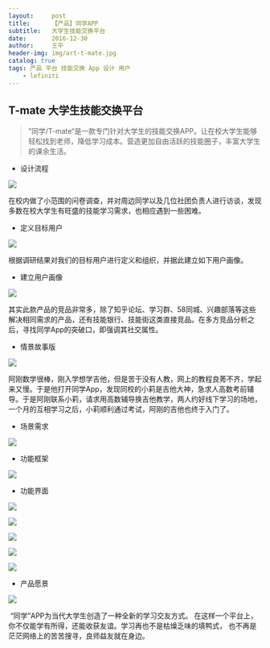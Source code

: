 ```yaml
---
layout:     post
title:      【产品】同学APP
subtitle:   大学生技能交换平台
date:       2016-12-30
author:     王平
header-img: img/art-t-mate.jpg
catalog: true
tags: 产品 平台 技能交换 App 设计 用户
    - lefiniti
---
```


## T-mate 大学生技能交换平台

> ”同学/T-mate“是一款专门针对大学生的技能交换APP。让在校大学生能够轻松找到老师，降低学习成本。营造更加自由活跃的技能圈子，丰富大学生的课余生活。



+ 设计流程

![](https://ws4.sinaimg.cn/large/006tKfTcly1ftukf18qb3j31kw0hvwpu.jpg)

​        在校内做了小范围的问卷调查，并对周边同学以及几位社团负责人进行访谈，发现多数在校大学生有旺盛的技能学习需求，也相应遇到一些困难。

+ 定义目标用户

![](https://ws1.sinaimg.cn/large/006tKfTcly1ftukf48tw8j31kw0hvjyo.jpg)

​       根据调研结果对我们的目标用户进行定义和组织，并据此建立如下用户画像。

+ 建立用户画像

![](https://ws2.sinaimg.cn/large/006tKfTcgy1ftukfw3hhsj31kw0hvdtq.jpg)

​        其实此款产品的竞品非常多，除了知乎论坛、学习群、58同城、兴趣部落等这些解决相同需求的产品，还有技能银行、技能街这类直接竞品。在多方竞品分析之后，寻找同学App的突破口，即强调其社交属性。

+ 情景故事版

![](https://ws3.sinaimg.cn/large/0069RVTdgy1ftvpnvkh3sj31kw0p210t.jpg)

​         阿刚数学很棒，刚入学想学吉他，但是苦于没有人教，网上的教程良莠不齐，学起来又慢。于是他打开同学App，发现同校的小莉是吉他大神，急求人高数考前辅导。于是阿刚联系小莉，请求用高数辅导换吉他教学，两人约好线下学习的场地，一个月的互相学习之后，小莉顺利通过考试，阿刚的吉他也终于入门了。

+ 场景需求

![](https://ws1.sinaimg.cn/large/0069RVTdgy1ftvpv284czj31kw0ci7jv.jpg)

+ 功能框架

![](https://ws1.sinaimg.cn/large/0069RVTdgy1ftvpv1v2kzj31kw0k4npd.jpg)

+ 功能界面

![](https://ws3.sinaimg.cn/large/0069RVTdgy1ftvq28ftmkj31kw0vq7wi.jpg)



![](https://ws1.sinaimg.cn/large/0069RVTdgy1ftvq25y1t9j31kw0tn1ky.jpg)



![](https://ws4.sinaimg.cn/large/0069RVTdgy1ftvq23vo07j31kw0uchdu.jpg)



![](https://ws3.sinaimg.cn/large/0069RVTdgy1ftvq20vtrgj31kw0vqnpd.jpg)



![](https://ws4.sinaimg.cn/large/0069RVTdgy1ftvq1z315pj31kw0tn7wi.jpg)

+ 产品愿景

![](https://ws1.sinaimg.cn/large/0069RVTdgy1ftvqhb52zqj31kw0f6n9d.jpg)

​        “同学”APP为当代大学生创造了一种全新的学习交友方式。 在这样一个平台上，你不仅能学有所得，还能收获友谊。学习再也不是枯燥乏味的填鸭式， 也不再是茫茫网络上的苦苦搜寻，良师益友就在身边。 
